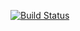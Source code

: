 [![Build Status](https://dev.azure.com/JeremyTCD/DocFx.Plugins/_apis/build/status/DocFx.Plugins-CI)](https://dev.azure.com/JeremyTCD/DocFx.Plugins/_build/latest?definitionId=6)
